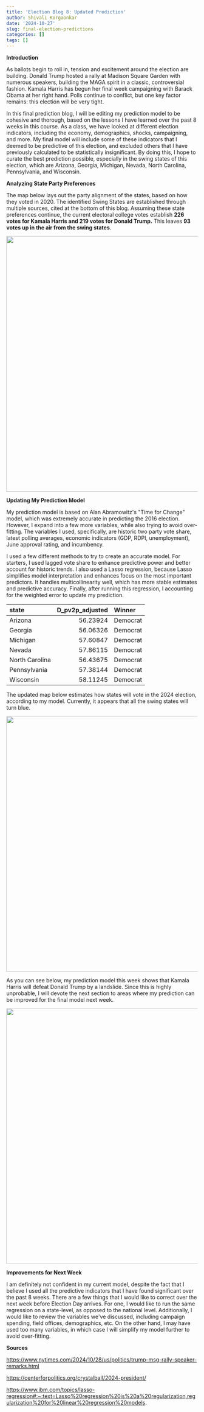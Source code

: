 ```yaml
---
title: 'Election Blog 8: Updated Prediction'
author: Shivali Korgaonkar
date: '2024-10-27'
slug: final-election-predictions
categories: []
tags: []
---
```


**Introduction**

As ballots begin to roll in, tension and excitement around the election are building. Donald Trump hosted a rally at Madison Square Garden with numerous speakers, building the MAGA spirit in a classic, controversial fashion. Kamala Harris has begun her final week campaigning with Barack Obama at her right hand. Polls continue to conflict, but one key factor remains: this election will be very tight.

In this final prediction blog, I will be editing my prediction model to be cohesive and thorough, based on the lessons I have learned over the past 8 weeks in this course. As a class, we have looked at different election indicators, including the economy, demographics, shocks, campaigning, and more. My final model will include some of these indicators that I deemed to be predictive of this election, and excluded others that I have previously calculated to be statistically insignificant. By doing this, I hope to curate the best prediction possible, especially in the swing states of this election, which are Arizona, Georgia, Michigan, Nevada, North Carolina, Pennsylvania, and Wisconsin.
  


**Analyzing State Party Preferences**

The map below lays out the party alignment of the states, based on how they voted in 2020. The identified Swing States are established through multiple sources, cited at the bottom of this blog. Assuming these state preferences continue, the current electoral college votes establish **226 votes for Kamala Harris and 219 votes for Donald Trump.** This leaves **93 votes up in the air from the swing states**.



<img src="{{< blogdown/postref >}}index_files/figure-html/unnamed-chunk-3-1.png" width="672" />

**Updating My Prediction Model**

My prediction model is based on Alan Abramowitz's "Time for Change" model, which was extremely accurate in predicting the 2016 election. However, I expand into a few more variables, while also trying to avoid over-fitting. The variables I used, specifically, are historic two party vote share, latest polling averages, economic indicators (GDP, RDPI, unemployment), June approval rating, and incumbency.

I used a few different methods to try to create an accurate model. For starters, I used lagged vote share to enhance predictive power and better account for historic trends. I also used a Lasso regression, because Lasso simplifies model interpretation and enhances focus on the most important predictors. It handles multicollinearity well, which has more stable estimates and  predictive accuracy. Finally, after running this regression, I accounting for the weighted error to update my prediction.










|state          | D_pv2p_adjusted|Winner   |
|:--------------|---------------:|:--------|
|Arizona        |        56.23924|Democrat |
|Georgia        |        56.06326|Democrat |
|Michigan       |        57.60847|Democrat |
|Nevada         |        57.86115|Democrat |
|North Carolina |        56.43675|Democrat |
|Pennsylvania   |        57.38144|Democrat |
|Wisconsin      |        58.11245|Democrat |



The updated map below estimates how states will vote in the 2024 election, according to my model. Currently, it appears that all the swing states will turn blue.

<img src="{{< blogdown/postref >}}index_files/figure-html/unnamed-chunk-9-1.png" width="672" />

As you can see below, my prediction model this week shows that Kamala Harris will defeat Donald Trump by a landslide. Since this is highly unprobable, I will devote the next section to areas where my prediction can be improved for the final model next week.

<img src="{{< blogdown/postref >}}index_files/figure-html/unnamed-chunk-10-1.png" width="672" />

**Improvements for Next Week**

I am definitely not confident in my current model, despite the fact that I believe I used all the predictive indicators that I have found significant over the past 8 weeks. There are a few things that I would like to correct over the next week before Election Day arrives. For one, I would like to run the same regression on a state-level, as opposed to the national level. Additionally, I would like to review the variables we've discussed, including campaign spending, field offices, demographics, etc. On the other hand, I may have used too many variables, in which case I will simplify my model further to avoid over-fitting. 

**Sources**

https://www.nytimes.com/2024/10/28/us/politics/trump-msg-rally-speaker-remarks.html

https://centerforpolitics.org/crystalball/2024-president/ 

https://www.ibm.com/topics/lasso-regression#:~:text=Lasso%20regression%20is%20a%20regularization,regularization%20for%20linear%20regression%20models.
